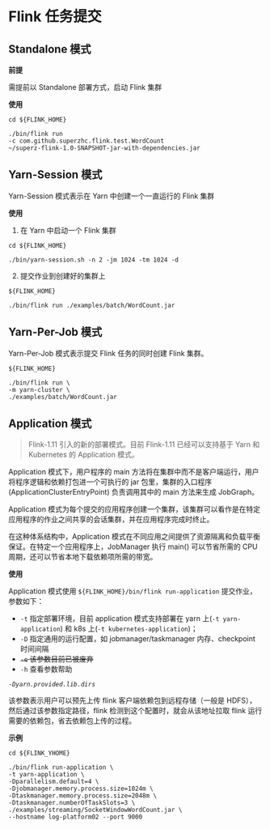 # Flink 任务提交

## Standalone 模式

**前提**

需提前以 Standalone 部署方式，启动 Flink 集群

**使用**

```shell
cd ${FLINK_HOME}

./bin/flink run 
-c com.github.superzhc.flink.test.WordCount 
~/superz-flink-1.0-SNAPSHOT-jar-with-dependencies.jar
```

## Yarn-Session 模式

Yarn-Session 模式表示在 Yarn 中创建一个一直运行的 Flink 集群

**使用**

1. 在 Yarn 中启动一个 Flink 集群
```shell
cd ${FLINK_HOME}

./bin/yarn-session.sh -n 2 -jm 1024 -tm 1024 -d
```
2. 提交作业到创建好的集群上
```shell
${FLINK_HOME}

./bin/flink run ./examples/batch/WordCount.jar
```

## Yarn-Per-Job 模式

Yarn-Per-Job 模式表示提交 Flink 任务的同时创建 Flink 集群。

```shell
${FLINK_HOME}

./bin/flink run \
-m yarn-cluster \
./examples/batch/WordCount.jar
```

## Application 模式

> Flink-1.11 引入的新的部署模式。目前 Flink-1.11 已经可以支持基于 Yarn 和 Kubernetes 的 Application 模式。

Application 模式下，用户程序的 main 方法将在集群中而不是客户端运行，用户将程序逻辑和依赖打包进一个可执行的 jar 包里，集群的入口程序 (ApplicationClusterEntryPoint) 负责调用其中的 main 方法来生成 JobGraph。

Application 模式为每个提交的应用程序创建一个集群，该集群可以看作是在特定应用程序的作业之间共享的会话集群，并在应用程序完成时终止。

在这种体系结构中，Application 模式在不同应用之间提供了资源隔离和负载平衡保证。在特定一个应用程序上，JobManager 执行 main() 可以节省所需的 CPU 周期，还可以节省本地下载依赖项所需的带宽。

**使用**

Application 模式使用 `${FLINK_HOME}/bin/flink run-application` 提交作业，参数如下：

- `-t` 指定部署环境，目前 application 模式支持部署在 yarn 上(`-t yarn-application`) 和 k8s 上(`-t kubernetes-application`)；
- `-D` 指定通用的运行配置，如 jobmanager/taskmanager 内存、checkpoint 时间间隔
- ~~`-e` 该参数目前已被废弃~~
- `-h` 查看参数帮助

*`-Dyarn.provided.lib.dirs`*

该参数表示用户可以预先上传 flink 客户端依赖包到远程存储（一般是 HDFS），然后通过该参数指定路径，flink 检测到这个配置时，就会从该地址拉取 flink 运行需要的依赖包，省去依赖包上传的过程。

**示例**

```shell
cd ${FLINK_YHOME}

./bin/flink run-application \
-t yarn-application \
-Dparallelism.default=4 \
-Djobmanager.memory.process.size=1024m \
-Dtaskmanager.memory.process.size=2048m \
-Dtaskmanager.numberOfTaskSlots=3 \
./examples/streaming/SocketWindowWordCount.jar \
--hostname log-platform02 --port 9000
```